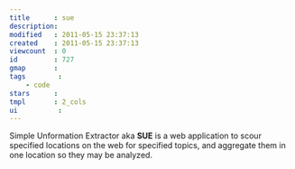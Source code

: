 ```yaml
---
title      : sue
description: 
modified   : 2011-05-15 23:37:13
created    : 2011-05-15 23:37:13
viewcount  : 0
id         : 727
gmap       : 
tags        :
    - code
stars      : 
tmpl       : 2_cols
ui			: 
---
```


Simple Unformation Extractor aka **SUE** is a web application to scour specified locations on the web for specified topics, and aggregate them in one location so they may be analyzed.
